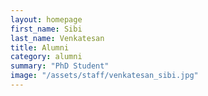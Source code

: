 ```yaml
---
layout: homepage
first_name: Sibi
last_name: Venkatesan
title: Alumni
category: alumni
summary: "PhD Student"
image: "/assets/staff/venkatesan_sibi.jpg"
---
```


